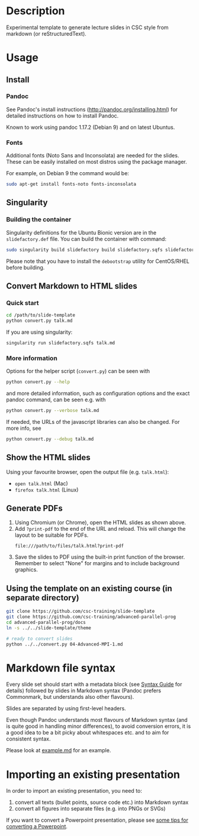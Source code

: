 # Description

Experimental template to generate lecture slides in CSC style from markdown
(or reStructuredText).

# Usage

## Install

### Pandoc

See Pandoc's install instructions (http://pandoc.org/installing.html) for
detailed instructions on how to install Pandoc.

Known to work using pandoc 1.17.2 (Debian 9) and on latest Ubuntus.

### Fonts

Additional fonts (Noto Sans and Inconsolata) are needed for the slides. These
can be easily installed on most distros using the package manager.

For example, on Debian 9 the command would be:
```bash
sudo apt-get install fonts-noto fonts-inconsolata
```

## Singularity

### Building the container

Singularity definitions for the Ubuntu Bionic version are in the
`slidefactory.def` file. You can build the container with command:
``` bash
sudo singularity build slidefactory build slidefactory.sqfs slidefactory.def
```
Please note that you have to install the `debootstrap` utility for CentOS/RHEL
before building.

## Convert Markdown to HTML slides

### Quick start

```bash
cd /path/to/slide-template
python convert.py talk.md
```

If you are using singularity:

``` bash
singularity run slidefactory.sqfs talk.md
```

### More information

Options for the helper script (`convert.py`) can be seen with
```bash
python convert.py --help
```

and more detailed information, such as configuration options and the exact
pandoc command, can be seen e.g. with
```bash
python convert.py --verbose talk.md
```

If needed, the URLs of the javascript libraries can also be changed. For more
info, see
```bash
python convert.py --debug talk.md
```

## Show the HTML slides

Using your favourite browser, open the output file (e.g. `talk.html`):

- `open talk.html` (Mac)
- `firefox talk.html` (Linux)

## Generate PDFs

1. Using Chromium (or Chrome), open the HTML slides as shown above.
2. Add `?print-pdf` to the end of the URL and reload. This will change the
   layout to be suitable for PDFs.
   ```
   file:///path/to/files/talk.html?print-pdf
   ```
3. Save the slides to PDF using the built-in print function of the browser.
   Remember to select "None" for margins and to include background graphics.

## Using the template on an existing course (in separate directory)

```bash
git clone https://github.com/csc-training/slide-template
git clone https://github.com/csc-training/advanced-parallel-prog
cd advanced-parallel-prog/docs
ln -s ../../slide-template/theme

# ready to convert slides
python ../../convert.py 04-Advanced-MPI-1.md
```


# Markdown file syntax

Every slide set should start with a metadata block (see [Syntax
Guide](docs/syntax-guide.md) for details) followed by slides in Markdown
syntax (Pandoc prefers Commonmark, but understands also other flavours).

Slides are separated by using first-level headers.

Even though Pandoc understands most flavours of Markdown syntax (and is quite
good in handling minor differences), to avoid conversion errors, it is a good
idea to be a bit picky about whitespaces etc. and to aim for consistent
syntax.

Please look at [example.md](example.md) for an example.


# Importing an existing presentation

In order to import an existing presentation, you need to:
1. convert all texts (bullet points, source code etc.) into Markdown syntax
2. convert all figures into separate files (e.g. into PNGs or SVGs)

If you want to convert a Powerpoint presentation, please see
[some tips for converting a Powerpoint](docs/import-powerpoint.md).

